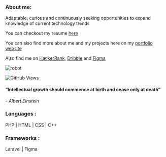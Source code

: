 ### About me: 
Adaptable, curious and continuously seeking opportunities to expand knowledge of current technology trends 

You can checkout my resume [here](https://drive.google.com/file/d/1fT7vdzMX_Ck2lV_2vYkgK-pdiGxU2jt_/view?usp=sharing)

You can also find more about me and my projects here on my [portfolio website](https://rezaalhassan.github.io)

Also find me on [HackerRank](https://www.hackerrank.com/h1910876), [Dribble](https://www.dribbble.com/reza11981284128) and [Figma](https://www.figma.com/@reza1198)


![robot](https://github.com/RezaAlHassan/RezaAlHassan/assets/24864973/d60669a9-60cb-4aa3-9d7d-1c15f2d36135)

![GitHub Views](https://komarev.com/ghpvc/?username=RezaAlHassan)

#### “Intellectual growth should commence at birth and cease only at death”
 <em> - Albert Einstein </em>

### Languages :
PHP | HTML | CSS | C++ 

### Frameworks :
Laravel | Figma 







